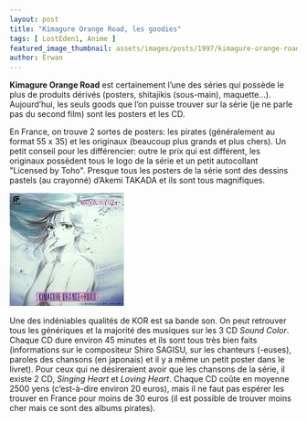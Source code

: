 ```yaml
---
layout: post
title: "Kimagure Orange Road, les goodies"
tags: [ LostEden1, Anime ]
featured_image_thumbnail: assets/images/posts/1997/kimagure-orange-road-goodies.jpg
author: Erwan
--- 
```


**Kimagure Orange Road** est certainement l’une des séries qui possède le plus de produits dérivés (posters, shitajikis (sous-main), maquette…). Aujourd’hui, les seuls goods que l’on puisse trouver sur la série (je ne parle pas du second film) sont les posters et les CD. 

En France, on trouve 2 sortes de posters: les pirates (généralement au format 55 x 35) et les originaux (beaucoup plus grands et plus chers). Un petit conseil pour les différencier: outre le prix qui est différent, les originaux possèdent tous le logo de la série et un petit autocollant "Licensed by Toho". Presque tous les posters de la série sont des dessins pastels (au crayonné) d’Akemi TAKADA et ils sont tous magnifiques. 

![Kimagure Orange Road, l'OST](assets/images/posts/1997/kimagure-orange-road-goodies.jpg#left) 

Une des indéniables qualités de KOR est sa bande son. On peut retrouver tous les génériques et la majorité des musiques sur les 3 CD *Sound Color*. Chaque CD dure environ 45 minutes et ils sont tous très bien faits (informations sur le compositeur Shiro SAGISU, sur les chanteurs (-euses), paroles des chansons (en japonais) et il y a même un petit poster dans le livret). Pour ceux qui ne désireraient avoir que les chansons de la série, il existe 2 CD, *Singing Heart* et *Loving Heart*. Chaque CD coûte en moyenne 2500 yens (c’est-à-dire environ 20 euros), mais il ne faut pas espérer les trouver en France pour moins de 30 euros (il est possible de trouver moins cher mais ce sont des albums pirates).